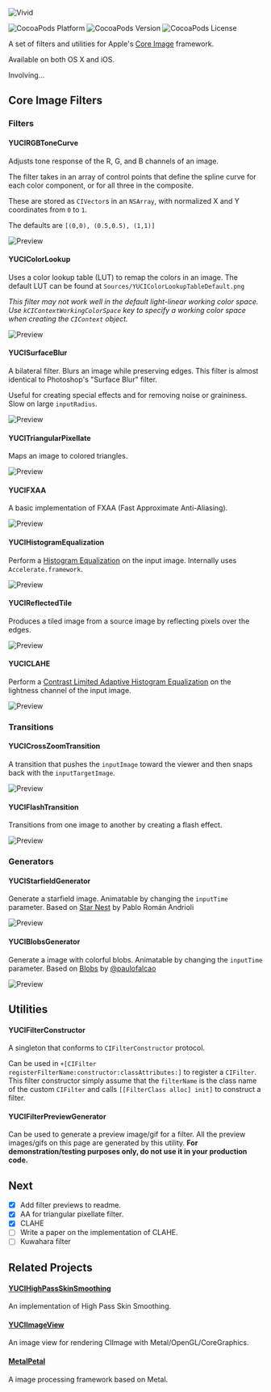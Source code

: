 ![Vivid](http://yuao.github.io/Vivid/assets/logo.png)

![CocoaPods Platform](https://img.shields.io/cocoapods/p/Vivid.svg?style=flat-square)
![CocoaPods Version](https://img.shields.io/cocoapods/v/Vivid.svg?style=flat-square)
![CocoaPods License](https://img.shields.io/cocoapods/l/Vivid.svg?style=flat-square)

A set of filters and utilities for Apple's [Core Image](https://developer.apple.com/library/mac/documentation/GraphicsImaging/Conceptual/CoreImaging/ci_intro/ci_intro.html) framework.

Available on both OS X and iOS.

Involving...

## Core Image Filters

### Filters

#### YUCIRGBToneCurve

Adjusts tone response of the R, G, and B channels of an image.

The filter takes in an array of control points that define the spline curve for each color component, or for all three in the composite.

These are stored as `CIVector`s in an `NSArray`, with normalized X and Y coordinates from `0` to `1`.

The defaults are `[(0,0), (0.5,0.5), (1,1)]`

![Preview](http://yuao.github.io/Vivid/previews/YUCIRGBToneCurve.png)

#### YUCIColorLookup

Uses a color lookup table (LUT) to remap the colors in an image. The default LUT can be found at `Sources/YUCIColorLookupTableDefault.png`

*This filter may not work well in the default light-linear working color space. Use `kCIContextWorkingColorSpace` key to specify a working color space when creating the `CIContext` object.*

![Preview](http://yuao.github.io/Vivid/previews/YUCIColorLookup.png)

#### YUCISurfaceBlur

A bilateral filter. Blurs an image while preserving edges. This filter is almost identical to Photoshop's "Surface Blur" filter.

Useful for creating special effects and for removing noise or graininess. Slow on large `inputRadius`.

![Preview](http://yuao.github.io/Vivid/previews/YUCISurfaceBlur.png)

#### YUCITriangularPixellate

Maps an image to colored triangles.

![Preview](http://yuao.github.io/Vivid/previews/YUCITriangularPixellate.png)

#### YUCIFXAA

A basic implementation of FXAA (Fast Approximate Anti-Aliasing).

![Preview](http://yuao.github.io/Vivid/previews/YUCIFXAA.png)

#### YUCIHistogramEqualization

Perform a [Histogram Equalization](https://en.wikipedia.org/wiki/Histogram_equalization) on the input image. Internally uses `Accelerate.framework`.

![Preview](http://yuao.github.io/Vivid/previews/YUCIHistogramEqualization.png)

#### YUCIReflectedTile

Produces a tiled image from a source image by reflecting pixels over the edges.

![Preview](http://yuao.github.io/Vivid/previews/YUCIReflectedTile.png)

#### YUCICLAHE

Perform a [Contrast Limited Adaptive Histogram Equalization](https://en.wikipedia.org/wiki/Adaptive_histogram_equalization#Contrast_Limited_AHE) on the lightness channel of the input image. 

![Preview](http://yuao.github.io/Vivid/previews/YUCICLAHE.png)

### Transitions

#### YUCICrossZoomTransition

A transition that pushes the `inputImage` toward the viewer and then snaps back with the `inputTargetImage`.

![Preview](http://yuao.github.io/Vivid/previews/YUCICrossZoomTransition.gif)

#### YUCIFlashTransition

Transitions from one image to another by creating a flash effect.

![Preview](http://yuao.github.io/Vivid/previews/YUCIFlashTransition.gif)

### Generators

#### YUCIStarfieldGenerator

Generate a starfield image. Animatable by changing the `inputTime` parameter. Based on [Star Nest](https://www.shadertoy.com/view/XlfGRj) by Pablo Román Andrioli

![Preview](http://yuao.github.io/Vivid/previews/YUCIStarfieldGenerator.gif)

#### YUCIBlobsGenerator

Generate a image with colorful blobs. Animatable by changing the `inputTime` parameter. Based on [Blobs](https://www.shadertoy.com/view/lsfGzr) by [@paulofalcao](https://twitter.com/paulofalcao)

![Preview](http://yuao.github.io/Vivid/previews/YUCIBlobsGenerator.gif)

## Utilities

#### YUCIFilterConstructor

A singleton that conforms to `CIFilterConstructor` protocol.

Can be used in `+[CIFilter registerFilterName:constructor:classAttributes:]` to register a `CIFilter`. This filter constructor simply assume that the `filterName` is the class name of the custom `CIFilter` and calls `[[FilterClass alloc] init]` to construct a filter.

#### YUCIFilterPreviewGenerator

Can be used to generate a preview image/gif for a filter. All the preview images/gifs on this page are generated by this utility. __For demonstration/testing purposes only, do not use it in your production code.__

## Next

- [x] Add filter previews to readme.
- [x] AA for triangular pixellate filter.
- [x] CLAHE
- [ ] Write a paper on the implementation of CLAHE.
- [ ] Kuwahara filter

## Related Projects

#### [YUCIHighPassSkinSmoothing](https://github.com/YuAo/YUCIHighPassSkinSmoothing)

An implementation of High Pass Skin Smoothing.

#### [YUCIImageView](https://github.com/YuAo/YUCIImageView)

An image view for rendering CIImage with Metal/OpenGL/CoreGraphics.

#### [MetalPetal](https://github.com/MetalPetal/MetalPetal)

A image processing framework based on Metal.
